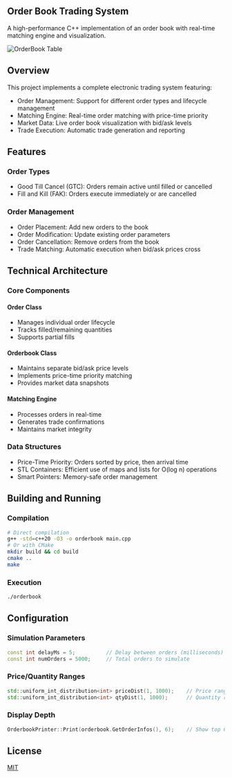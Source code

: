 ## Order Book Trading System
A high-performance C++ implementation of an order book with real-time matching engine and visualization.

![OrderBook Table](https://github.com/user-attachments/assets/dfaf5a17-516d-4f7e-82b4-d5cf8d5173f0)

## Overview
This project implements a complete electronic trading system featuring:
- Order Management: Support for different order types and lifecycle management
- Matching Engine: Real-time order matching with price-time priority
- Market Data: Live order book visualization with bid/ask levels
- Trade Execution: Automatic trade generation and reporting
## Features
### Order Types
- Good Till Cancel (GTC): Orders remain active until filled or cancelled
- Fill and Kill (FAK): Orders execute immediately or are cancelled
### Order Management
- Order Placement: Add new orders to the book
- Order Modification: Update existing order parameters
- Order Cancellation: Remove orders from the book
- Trade Matching: Automatic execution when bid/ask prices cross
## Technical Architecture
### Core Components
#### Order Class
- Manages individual order lifecycle
- Tracks filled/remaining quantities
- Supports partial fills
#### Orderbook Class
- Maintains separate bid/ask price levels
- Implements price-time priority matching
- Provides market data snapshots
#### Matching Engine
- Processes orders in real-time
- Generates trade confirmations
- Maintains market integrity
### Data Structures
- Price-Time Priority: Orders sorted by price, then arrival time
- STL Containers: Efficient use of maps and lists for O(log n) operations
- Smart Pointers: Memory-safe order management
## Building and Running
### Compilation
```bash
# Direct compilation
g++ -std=c++20 -O3 -o orderbook main.cpp
# Or with CMake
mkdir build && cd build
cmake ..
make
```
### Execution
```bash
./orderbook
```
## Configuration
### Simulation Parameters
```cpp
const int delayMs = 5;          // Delay between orders (milliseconds)
const int numOrders = 5000;     // Total orders to simulate
```
### Price/Quantity Ranges
```cpp
std::uniform_int_distribution<int> priceDist(1, 1000);    // Price range
std::uniform_int_distribution<int> qtyDist(1, 1000);      // Quantity range
```
### Display Depth
```cpp
OrderbookPrinter::Print(orderbook.GetOrderInfos(), 6);    // Show top 6 levels
```
## License
[MIT](LICENSE)
